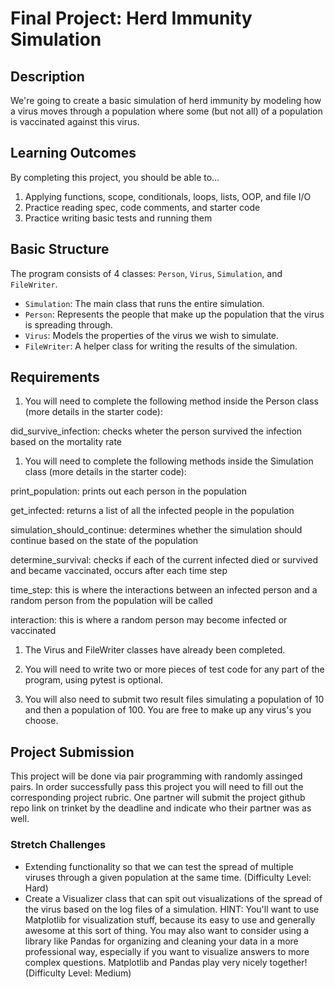 
# Final Project: Herd Immunity Simulation

## Description
We're going to create a basic simulation of herd immunity by modeling how a virus moves through a population where some (but not all) of a population is vaccinated against this virus.

## Learning Outcomes
By completing this project, you should be able to…

1. Applying functions, scope, conditionals, loops, lists, OOP, and file I/O
1. Practice reading spec, code comments, and starter code
1. Practice writing basic tests and running them

## Basic Structure

The program consists of 4 classes: `Person`, `Virus`, `Simulation`, and `FileWriter`.

* `Simulation`: The main class that runs the entire simulation.
* `Person`: Represents the people that make up the population that the virus is spreading through.
* `Virus`: Models the properties of the virus we wish to simulate.
* `FileWriter`: A helper class for writing the results of the simulation.

## Requirements

1. You will need to complete the following method inside the Person class (more details in the starter code):

did_survive_infection: checks wheter the person survived the infection based on the mortality rate

1. You will need to complete the following methods inside the Simulation class (more details in the starter code):

print_population: prints out each person in the population

get_infected: returns a list of all the infected people in the population

simulation_should_continue: determines whether the simulation should continue based on the state of the population

determine_survival: checks if each of the current infected died or survived and became vaccinated, occurs after each time step

time_step: this is where the interactions between an infected person and a random person from the population will be called

interaction: this is where a random person may become infected or vaccinated

1. The Virus and FileWriter classes have already been completed.

1. You will need to write two or more pieces of test code for any part of the program, using pytest is optional. 

1. You will also need to submit two result files simulating a population of 10 and then a population of 100. You are free to make up any virus's you choose.

## Project Submission

This project will be done via pair programming with randomly assinged pairs. In order successfully pass this project you will need to fill out the corresponding project rubric. 
One partner will submit the project github repo link on trinket by the deadline and indicate who their partner was as well. 

### Stretch Challenges

  * Extending functionality so that we can test the spread of multiple viruses through a given population at the same time. (Difficulty Level: Hard)
  * Create a Visualizer class that can spit out visualizations of the spread of the virus based on the log files of a simulation.  HINT: You'll want to use Matplotlib for visualization stuff, because its easy to use and generally awesome at this sort of thing.  You may also want to consider using a library like Pandas for organizing and cleaning your data in a more professional way, especially if you want to visualize answers to more complex questions.  Matplotlib and Pandas play very nicely together! (Difficulty Level: Medium)
